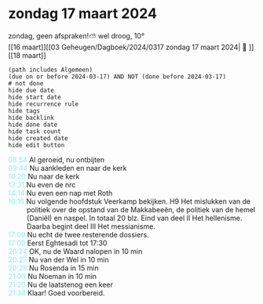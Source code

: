 # zondag 17 maart 2024

zondag, geen afspraken!⛅ wel droog, 10°<br>[[16 maart]][[03 Geheugen/Dagboek/2024/0317 zondag 17 maart 2024| 📓 ]][[18 maart]]
```tasks
(path includes Algemeen)
(due on or before 2024-03-17) AND NOT (done before 2024-03-17)
# not done
hide due date
hide start date
hide recurrence rule
hide tags
hide backlink
hide done date
hide task count
hide created date
hide edit button
```
<p style="padding-left: 2.7em; text-indent: -2.7em; margin: 0;"><font color=#8be9f3>08:54  </font>  Al geroeid, nu ontbijten  </p>   
<p style="padding-left: 2.7em; text-indent: -2.7em; margin: 0;"><font color=#8be9f3>09:44  </font>  Nu aankleden en naar de kerk  </p>   
<p style="padding-left: 2.7em; text-indent: -2.7em; margin: 0;"><font color=#8be9f3>10:20  </font>  Nu naar de kerk </p>   
<p style="padding-left: 2.7em; text-indent: -2.7em; margin: 0;"><font color=#8be9f3>13:31  </font>  Nu even de nrc </p>   
<p style="padding-left: 2.7em; text-indent: -2.7em; margin: 0;"><font color=#8be9f3>14:14  </font>  Nu even een nap met Roth </p>   
<p style="padding-left: 2.7em; text-indent: -2.7em; margin: 0;"><font color=#8be9f3>16:16  </font>  Nu volgende hoofdstuk Veerkamp bekijken. H9 Het mislukken van de politiek over de opstand van de Makkabeeën, de politiek van de hemel (Daniël) en naspel. In totaal 20 blz. Eind van deel II Het hellenisme. Daarba begint deel III Het messianisme. </p>   
<p style="padding-left: 2.7em; text-indent: -2.7em; margin: 0;"><font color=#8be9f3>17:09  </font>  Nu echt de twee resterende dossiers. </p>   
<p style="padding-left: 2.7em; text-indent: -2.7em; margin: 0;"><font color=#8be9f3>17:09  </font>  Eerst Eghtesadi tot 17:30 </p>   
<p style="padding-left: 2.7em; text-indent: -2.7em; margin: 0;"><font color=#8be9f3>20:24  </font>  OK, nu de Waard nalopen in 10 min </p>   
<p style="padding-left: 2.7em; text-indent: -2.7em; margin: 0;"><font color=#8be9f3>20:27  </font>  Nu van der Wel in 10 min </p>   
<p style="padding-left: 2.7em; text-indent: -2.7em; margin: 0;"><font color=#8be9f3>20:28  </font>  Nu Rosenda in 15 min </p>   
<p style="padding-left: 2.7em; text-indent: -2.7em; margin: 0;"><font color=#8be9f3>21:03  </font>  Nu Noeman in 10 min </p>   
<p style="padding-left: 2.7em; text-indent: -2.7em; margin: 0;"><font color=#8be9f3>21:20  </font>  Nu de laatstenog een keer </p>   
<p style="padding-left: 2.7em; text-indent: -2.7em; margin: 0;"><font color=#8be9f3>21:38  </font>  Klaar! Goed voorbereid. </p>   